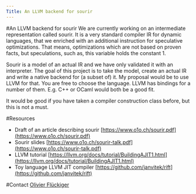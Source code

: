 ```yaml
---
Title: An LLVM backend for sourir
---
```

#An LLVM backend for sourir
We are currently working on an intermediate representation called sourir.
It is a very standard compiler IR for dynamic languages, that we enriched with an additional instruction for speculative optimizations. That means, optimizations which are not based on proven facts, but speculations, such as, this variable holds the constant 1.

Sourir is a model of an actual IR and we have only validated it with an interpreter.
The goal of this project is to take the model, create an actual IR and write a native
backend for (a subset of) it. My proposal would be to use LLVM for that. You are free to choose the language. LLVM has bindings for a number of them. E.g. C\+\+ or OCaml would both be a good fit.

It would be good if you have taken a compiler construction class before, but this is not a must.

#Resources


- Draft of an article describing sourir [https://www.o1o.ch/sourir.pdf](https://www.o1o.ch/sourir.pdf)
- Sourir slides [https://www.o1o.ch/sourir-talk.pdf](https://www.o1o.ch/sourir-talk.pdf)
- LLVM tutorial [https://llvm.org/docs/tutorial/BuildingAJIT1.html](https://llvm.org/docs/tutorial/BuildingAJIT1.html)
- Toy language LLVM JIT compiler [https://github.com/janvitek/rift](https://github.com/janvitek/rift)

#Contact
[Olivier Flückiger](%base_url%/staff/oli)
